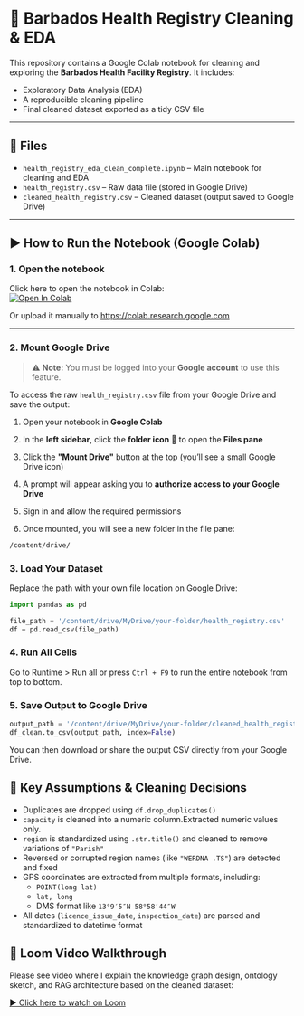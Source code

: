 # 🏥 Barbados Health Registry Cleaning & EDA

This repository contains a Google Colab notebook for cleaning and exploring the **Barbados Health Facility Registry**. It includes:
- Exploratory Data Analysis (EDA)
- A reproducible cleaning pipeline
- Final cleaned dataset exported as a tidy CSV file

---

## 📁 Files

- `health_registry_eda_clean_complete.ipynb` – Main notebook for cleaning and EDA
- `health_registry.csv` – Raw data file (stored in Google Drive)
- `cleaned_health_registry.csv` – Cleaned dataset (output saved to Google Drive)

---

## ▶️ How to Run the Notebook (Google Colab)

### 1. Open the notebook

Click here to open the notebook in Colab:  
[![Open In Colab](https://colab.research.google.com/assets/colab-badge.svg)](https://colab.research.google.com/github/BrianSandiford/Technical-Assignment---Barbados/blob/main/health_registry_eda_clean.ipynb)


Or upload it manually to https://colab.research.google.com

---

### 2. Mount Google Drive

> ⚠️ **Note:** You must be logged into your **Google account** to use this feature.

To access the raw `health_registry.csv` file from your Google Drive and save the output:


1. Open your notebook in **Google Colab**

2. In the **left sidebar**, click the **folder icon** 📁 to open the **Files pane**

3. Click the **"Mount Drive"** button at the top (you’ll see a small Google Drive icon)

4. A prompt will appear asking you to **authorize access to your Google Drive**

5. Sign in and allow the required permissions

6. Once mounted, you will see a new folder in the file pane:

```bash
/content/drive/

```
### 3. Load Your Dataset

Replace the path with your own file location on Google Drive:

```python
import pandas as pd

file_path = '/content/drive/MyDrive/your-folder/health_registry.csv'
df = pd.read_csv(file_path)
```
### 4. Run All Cells

Go to Runtime > Run all or press `Ctrl + F9` to run the entire notebook from top to bottom.

### 5. Save Output to Google Drive

```python
output_path = '/content/drive/MyDrive/your-folder/cleaned_health_registry.csv'
df_clean.to_csv(output_path, index=False)
```

You can then download or share the output CSV directly from your Google Drive.


## 📌 Key Assumptions & Cleaning Decisions

- Duplicates are dropped using `df.drop_duplicates()`
- `capacity` is cleaned into a numeric column.Extracted numeric values only.
- `region` is standardized using `.str.title()` and cleaned to remove variations of `"Parish"`
- Reversed or corrupted region names (like `"WERDNA .TS"`) are detected and fixed
- GPS coordinates are extracted from multiple formats, including:
  - `POINT(long lat)`
  - `lat, long`
  - DMS format like `13°9′5″N 58°58′44″W`
- All dates (`licence_issue_date`, `inspection_date`) are parsed and standardized to datetime format

## 🎥 Loom Video Walkthrough

Please see video where I explain the knowledge graph design, ontology sketch, and RAG architecture based on the cleaned dataset:

[▶️ Click here to watch on Loom]([https://www.loom.com/share/your-video-id-here](https://www.loom.com/share/59fb624622b84fc8a356d003d859d31c))

